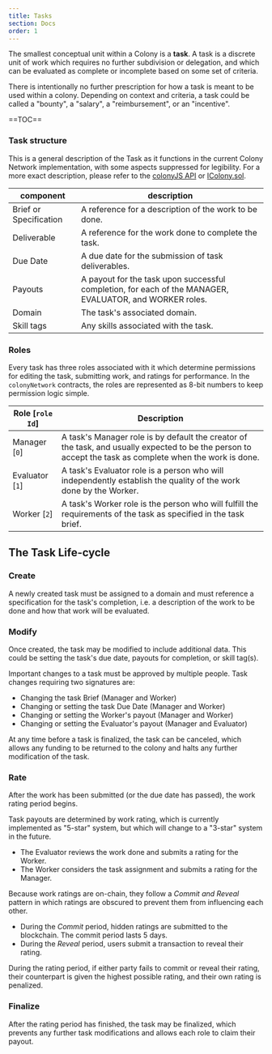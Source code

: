 ```yaml
---
title: Tasks
section: Docs
order: 1
---
```

The smallest conceptual unit within a Colony is a **task**. A task is a discrete unit of work which requires no further subdivision or delegation, and which can be evaluated as complete or incomplete based on some set of criteria.

There is intentionally no further prescription for how a task is meant to be used within a colony. Depending on context and criteria, a task could be called a "bounty", a "salary", a "reimbursement", or an "incentive".


==TOC==

### Task structure

This is a general description of the Task as it functions in the current Colony Network implementation, with some aspects suppressed for legibility. For a more exact description, please refer to the [colonyJS API](../../colonyjs/api-colonyclient/) or [IColony.sol](https://github.com/JoinColony/colonyNetwork/blob/develop/contracts/IColony.sol).

| component | description |
|------------|---------|
|Brief or Specification|A reference for a description of the work to be done.|
|Deliverable |A reference for the work done to complete the task.|
|Due Date |A due date for the submission of task deliverables.|
|Payouts |A payout for the task upon successful completion, for each of the MANAGER, EVALUATOR, and WORKER roles.|
|Domain|The task's associated domain.|
|Skill tags |Any skills associated with the task.|

### Roles
Every task has three roles associated with it which determine permissions for editing the task, submitting work, and ratings for performance. In the `colonyNetwork` contracts, the roles are represented as 8-bit numbers to keep permission logic simple.

| Role [`role Id`]| Description |
|------|------|
|Manager [`0`]| A task's Manager role is by default the creator of the task, and usually expected to be the person to accept the task as complete when the work is done.
|Evaluator [`1`]| A task's Evaluator role is a person who will independently establish the quality of the work done by the Worker.  
|Worker [`2`]| A task's Worker role is the person who will fulfill the requirements of the task as specified in the task brief.

## The Task Life-cycle

### Create
A newly created task must be assigned to a domain and must reference a specification for the task's completion, i.e. a description of the work to be done and how that work will be evaluated.

### Modify
Once created, the task may be modified to include additional data. This could be setting the task's due date, payouts for completion, or skill tag(s).

Important changes to a task must be approved by multiple people. Task changes requiring two signatures are:
* Changing the task Brief (Manager and Worker)
* Changing or setting the task Due Date (Manager and Worker)
* Changing or setting the Worker's payout (Manager and Worker)
* Changing or setting the Evaluator's payout (Manager and Evaluator)

At any time before a task is finalized, the task can be canceled, which allows any funding to be returned to the colony and halts any further modification of the task.

### Rate
After the work has been submitted (or the due date has passed), the work rating period begins.

Task payouts are determined by work rating, which is currently implemented as "5-star" system, but which will change to a "3-star" system in the future.

* The Evaluator reviews the work done and submits a rating for the Worker.
* The Worker considers the task assignment and submits a rating for the Manager.

Because work ratings are on-chain, they follow a _*Commit* and *Reveal*_ pattern in which ratings are obscured to prevent them from influencing each other.

* During the *Commit* period, hidden ratings are submitted to the blockchain. The commit period lasts 5 days.
* During the *Reveal* period, users submit a transaction to reveal their rating.

During the rating period, if either party fails to commit or reveal their rating, their counterpart is given the highest possible rating, and their own rating is penalized.

### Finalize
After the rating period has finished, the task may be finalized, which prevents any further task modifications and allows each role to claim their payout.
